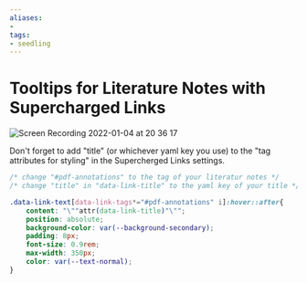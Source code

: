 ```yaml
---
aliases: 
- 
tags:
- seedling
---
```


# Tooltips for Literature Notes with Supercharged Links

![Screen Recording 2022-01-04 at 20 36 17](https://user-images.githubusercontent.com/73286100/148116001-8800ba0e-f24e-48f7-8bdf-87b30e6f0bb9.gif)

Don't forget to add "title" (or whichever yaml key you use) to the "tag attributes for styling" in the Supercherged Links settings.

```css
/* change "#pdf-annotations" to the tag of your literatur notes */
/* change "title" in "data-link-title" to the yaml key of your title */

.data-link-text[data-link-tags*="#pdf-annotations" i]:hover::after{
    content: "\""attr(data-link-title)"\""; 
    position: absolute;
    background-color: var(--background-secondary);
    padding: 8px;
    font-size: 0.9rem;
    max-width: 350px;
    color: var(--text-normal);
}
```

